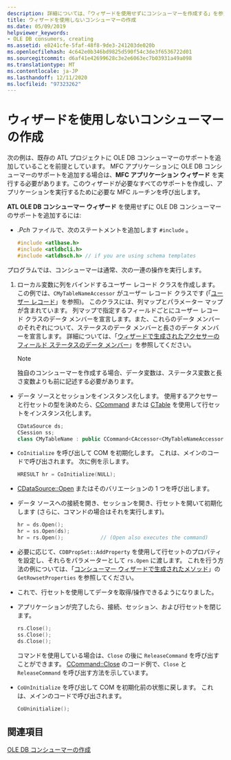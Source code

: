 ```yaml
---
description: 詳細については、「ウィザードを使用せずにコンシューマーを作成する」を参照してください。
title: ウィザードを使用しないコンシューマーの作成
ms.date: 05/09/2019
helpviewer_keywords:
- OLE DB consumers, creating
ms.assetid: e8241cfe-5faf-48f8-9de3-241203de020b
ms.openlocfilehash: 4c642e0b346bd9825d590f54c3de3f6536722d01
ms.sourcegitcommit: d6af41e42699628c3e2e6063ec7b03931a49a098
ms.translationtype: MT
ms.contentlocale: ja-JP
ms.lasthandoff: 12/11/2020
ms.locfileid: "97323262"
---
```

# <a name="creating-a-consumer-without-using-a-wizard"></a>ウィザードを使用しないコンシューマーの作成

次の例は、既存の ATL プロジェクトに OLE DB コンシューマーのサポートを追加していることを前提としています。 MFC アプリケーションに OLE DB コンシューマーのサポートを追加する場合は、**MFC アプリケーション ウィザード** を実行する必要があります。このウィザードが必要なすべてのサポートを作成し、アプリケーションを実行するために必要な MFC ルーチンを呼び出します。

**ATL OLE DB コンシューマー ウィザード** を使用せずに OLE DB コンシューマーのサポートを追加するには:

- *.Pch* ファイルで、次のステートメントを追加します `#include` 。

    ```cpp
    #include <atlbase.h>
    #include <atldbcli.h>
    #include <atldbsch.h> // if you are using schema templates
    ```

プログラムでは、コンシューマーは通常、次の一連の操作を実行します。

1. ローカル変数に列をバインドするユーザー レコード クラスを作成します。 この例では、`CMyTableNameAccessor` がユーザー レコード クラスです (「[ユーザー レコード](../../data/oledb/user-records.md)」を参照)。 このクラスには、列マップとパラメーター マップが含まれています。 列マップで指定するフィールドごとにユーザー レコード クラスのデータ メンバーを宣言します。また、これらのデータ メンバーのそれぞれについて、ステータスのデータ メンバーと長さのデータ メンバーを宣言します。 詳細については、「[ウィザードで生成されたアクセサーのフィールド ステータスのデータ メンバー](../../data/oledb/field-status-data-members-in-wizard-generated-accessors.md)」を参照してください。

    > [!NOTE]
    > 独自のコンシューマーを作成する場合、データ変数は、ステータス変数と長さ変数よりも前に記述する必要があります。

- データ ソースとセッションをインスタンス化します。 使用するアクセサーと行セットの型を決めたら、[CCommand](../../data/oledb/ccommand-class.md) または [CTable](../../data/oledb/ctable-class.md) を使用して行セットをインスタンス化します。

    ```cpp
    CDataSource ds;
    CSession ss;
    class CMyTableName : public CCommand<CAccessor<CMyTableNameAccessor>>
    ```

- `CoInitialize` を呼び出して COM を初期化します。 これは、メインのコードで呼び出されます。 次に例を示します。

    ```cpp
    HRESULT hr = CoInitialize(NULL);
    ```

- [CDataSource::Open](./cdatasource-class.md#open) またはそのバリエーションの 1 つを呼び出します。

- データ ソースへの接続を開き、セッションを開き、行セットを開いて初期化します (さらに、コマンドの場合はそれを実行します)。

    ```cpp
    hr = ds.Open();
    hr = ss.Open(ds);
    hr = rs.Open();            // (Open also executes the command)
    ```

- 必要に応じて、`CDBPropSet::AddProperty` を使用して行セットのプロパティを設定し、それらをパラメーターとして `rs.Open` に渡します。 これを行う方法の例については、「[コンシューマー ウィザードで生成されたメソッド](../../data/oledb/consumer-wizard-generated-methods.md)」の `GetRowsetProperties` を参照してください。

- これで、行セットを使用してデータを取得/操作できるようになりました。

- アプリケーションが完了したら、接続、セッション、および行セットを閉じます。

    ```cpp
    rs.Close();
    ss.Close();
    ds.Close();
    ```

   コマンドを使用している場合は、`Close` の後に `ReleaseCommand` を呼び出すことができます。 [CCommand::Close](./ccommand-class.md#close) のコード例で、`Close` と `ReleaseCommand` を呼び出す方法を示しています。

- `CoUnInitialize` を呼び出して COM を初期化前の状態に戻します。 これは、メインのコードで呼び出されます。

    ```cpp
    CoUninitialize();
    ```

## <a name="see-also"></a>関連項目

[OLE DB コンシューマーの作成](../../data/oledb/creating-an-ole-db-consumer.md)
